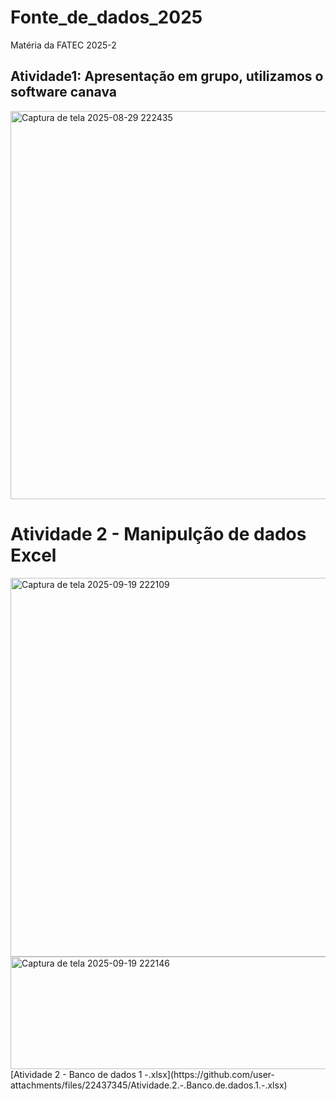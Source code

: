 # Fonte_de_dados_2025
Matéria da FATEC 2025-2

## Atividade1: Apresentação em grupo, utilizamos o software canava
<img width="1092" height="621" alt="Captura de tela 2025-08-29 222435" src="https://github.com/user-attachments/assets/2eb781f4-2d7c-417e-82a3-2fa409a6599f" />


# Atividade 2 - Manipulção de dados Excel
<img width="1360" height="606" alt="Captura de tela 2025-09-19 222109" src="https://github.com/user-attachments/assets/efefeec1-4554-4144-aa0e-a946eb42e62a" />
<img width="1396" height="180" alt="Captura de tela 2025-09-19 222146" src="https://github.com/user-attachments/assets/a0f160d3-b915-46a7-871a-6822b4d6be33" />
[Atividade 2 - Banco de dados  1 -.xlsx](https://github.com/user-attachments/files/22437345/Atividade.2.-.Banco.de.dados.1.-.xlsx)
